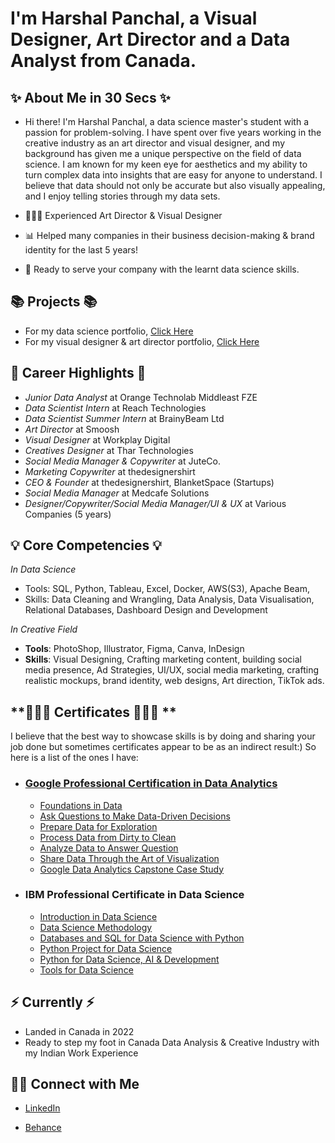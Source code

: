  # I'm Harshal Panchal, a Visual Designer, Art Director and a Data Analyst from Canada. 

## **✨ About Me in 30 Secs ✨**

- Hi there! I'm Harshal Panchal, a data science master's student with a passion for problem-solving. I have spent over five years working in the creative industry as an art director and visual designer, and my background has given me a unique perspective on the field of data science. I am known for my keen eye for aesthetics and my ability to turn complex data into insights that are easy for anyone to understand. I believe that data should not only be accurate but also visually appealing, and I enjoy telling stories through my data sets.

- 👩🏻‍💻 Experienced Art Director & Visual Designer

- 📊 Helped many companies in their business decision-making & brand identity for the last 5 years!

- 📝 Ready to serve your company with the learnt data science skills.

## **📚 Projects 📚**
- For my data science portfolio, [Click Here](https://github.com/harshalpanchal2000/Data-Science-Portfolio)
- For my visual designer & art director portfolio, [Click Here](https://www.behance.net/harshalpanchal2000) 


## **💼 Career Highlights 💼**
- *Junior Data Analyst* at Orange Technolab Middleast FZE
- *Data Scientist Intern* at Reach Technologies
- *Data Scientist Summer Intern* at BrainyBeam Ltd
- *Art Director* at Smoosh
- *Visual Designer* at Workplay Digital
- *Creatives Designer* at Thar Technologies
- *Social Media Manager & Copywriter* at JuteCo. 
- *Marketing Copywriter* at thedesignershirt
- *CEO & Founder* at thedesignershirt, BlanketSpace (Startups)
- *Social Media Manager* at Medcafe Solutions
- *Designer/Copywriter/Social Media Manager/UI & UX* at Various Companies (5 years)


## **💡 Core Competencies 💡**

*In Data Science*
- Tools: SQL, Python, Tableau, Excel, Docker, AWS(S3), Apache Beam, 
- Skills: Data Cleaning and Wrangling, Data Analysis, Data Visualisation, Relational Databases, Dashboard Design and Development

*In Creative Field*
- ****Tools****: PhotoShop, Illustrator, Figma, Canva, InDesign
- ****Skills****: Visual Designing, Crafting marketing content, building social media presence, Ad Strategies, UI/UX, social media marketing, crafting realistic mockups, brand identity, web designs, Art direction, TikTok ads.

## **👨🏼‍🎓 Certificates 👨🏼‍🎓 **
I believe that the best way to showcase skills is by doing and sharing your job done but sometimes certificates appear to be as an indirect result:) So here is a list of the ones I have:
* ### [Google Professional Certification in Data Analytics](https://github.com/harshalpanchal2000/Personal_Projects/blob/main/Certifications/Google%20Professional%20Certification%20in%20Data%20Analytics.pdf)
  * [Foundations in Data](https://github.com/harshalpanchal2000/Personal_Projects/blob/main/Certifications/Foundations%20(Google).pdf)
  * [Ask Questions to Make Data-Driven Decisions](https://github.com/harshalpanchal2000/Personal_Projects/blob/main/Certifications/Ask%20Questions%20to%20Make%20Data-Driven%20Decisions%20(Google).pdf)
  * [Prepare Data for Exploration](https://github.com/harshalpanchal2000/Personal_Projects/blob/main/Certifications/Prepare%20Data%20for%20Exploration%20(Google).pdf)
  * [Process Data from Dirty to Clean](https://github.com/harshalpanchal2000/Personal_Projects/blob/main/Certifications/Prepare%20Data%20for%20Exploration%20(Google).pdf)
  * [Analyze Data to Answer Question](https://github.com/harshalpanchal2000/Personal_Projects/blob/main/Certifications/Analyze%20Data%20to%20Answer%20Questions%20(Google).pdf)
  * [Share Data Through the Art of Visualization](https://github.com/harshalpanchal2000/Personal_Projects/blob/main/Certifications/Share%20Data%20Through%20the%20Art%20of%20Visualization%20(Google).pdf)
  * [Google Data Analytics Capstone Case Study](https://github.com/harshalpanchal2000/Personal_Projects/blob/main/Certifications/Google%20Data%20Analytics%20Capstone%20Case%20Study.pdf)
 * ### IBM Professional Certificate in Data Science
   * [Introduction in Data Science](https://github.com/harshalpanchal2000/Personal_Projects/blob/main/Certifications/Data%20Science%20(IBM).pdf)
   * [Data Science Methodology](https://github.com/harshalpanchal2000/Personal_Projects/blob/main/Certifications/Data%20Science%20Methodology%20(IBM).pdf)
   * [Databases and SQL for Data Science with Python](https://github.com/harshalpanchal2000/Personal_Projects/blob/main/Certifications/Databases%20and%20SQL%20for%20Data%20Science%20with%20Python.pdf)
   * [Python Project for Data Science](https://github.com/harshalpanchal2000/Personal_Projects/blob/main/Certifications/Python%20Project%20for%20Data%20Science%20(IBM%20Certified).pdf)
   * [Python for Data Science, AI & Development](https://github.com/harshalpanchal2000/Personal_Projects/blob/main/Certifications/Python%20for%20Data%20Science%2C%20AI%20%26%20Development%20(IBM).pdf)
   * [Tools for Data Science](https://github.com/harshalpanchal2000/Personal_Projects/blob/main/Certifications/Tools%20for%20Data%20Science%20(IBM).pdf)
  
   
## **⚡️ Currently ⚡️**
- Landed in Canada in 2022
- Ready to step my foot in Canada Data Analysis & Creative Industry with my Indian Work Experience

## **🙌🏻 Connect with Me**

- [LinkedIn](https://www.linkedin.com/in/harshal-panchal/)

- [Behance](https://www.behance.net/harshalpanchal2000)
